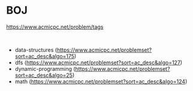 # BOJ

https://www.acmicpc.net/problem/tags

<br>

- data-structures (https://www.acmicpc.net/problemset?sort=ac_desc&algo=175)
- dfs (https://www.acmicpc.net/problemset?sort=ac_desc&algo=127)
- dynamic-programming (https://www.acmicpc.net/problemset?sort=ac_desc&algo=25)
- math (https://www.acmicpc.net/problemset?sort=ac_desc&algo=124)